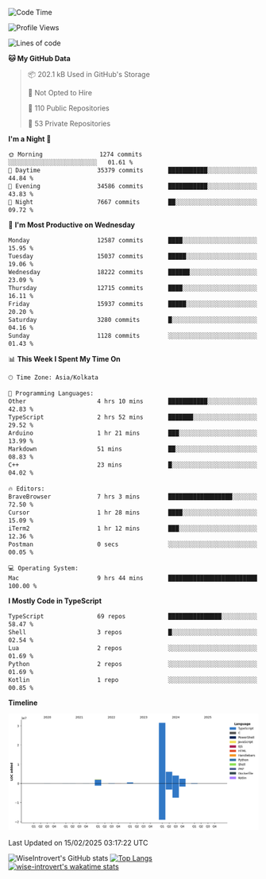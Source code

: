 <!--START_SECTION:waka-->
![Code Time](http://img.shields.io/badge/Code%20Time-2%2C206%20hrs%2018%20mins-blue)

![Profile Views](http://img.shields.io/badge/Profile%20Views-0-blue)

![Lines of code](https://img.shields.io/badge/From%20Hello%20World%20I%27ve%20Written-47.2%20million%20lines%20of%20code-blue)

**🐱 My GitHub Data** 

> 📦 202.1 kB Used in GitHub's Storage 
 > 
> 🚫 Not Opted to Hire
 > 
> 📜 110 Public Repositories 
 > 
> 🔑 53 Private Repositories 
 > 
**I'm a Night 🦉** 

```text
🌞 Morning                1274 commits        ░░░░░░░░░░░░░░░░░░░░░░░░░   01.61 % 
🌆 Daytime                35379 commits       ███████████░░░░░░░░░░░░░░   44.84 % 
🌃 Evening                34586 commits       ███████████░░░░░░░░░░░░░░   43.83 % 
🌙 Night                  7667 commits        ██░░░░░░░░░░░░░░░░░░░░░░░   09.72 % 
```
📅 **I'm Most Productive on Wednesday** 

```text
Monday                   12587 commits       ████░░░░░░░░░░░░░░░░░░░░░   15.95 % 
Tuesday                  15037 commits       █████░░░░░░░░░░░░░░░░░░░░   19.06 % 
Wednesday                18222 commits       ██████░░░░░░░░░░░░░░░░░░░   23.09 % 
Thursday                 12715 commits       ████░░░░░░░░░░░░░░░░░░░░░   16.11 % 
Friday                   15937 commits       █████░░░░░░░░░░░░░░░░░░░░   20.20 % 
Saturday                 3280 commits        █░░░░░░░░░░░░░░░░░░░░░░░░   04.16 % 
Sunday                   1128 commits        ░░░░░░░░░░░░░░░░░░░░░░░░░   01.43 % 
```


📊 **This Week I Spent My Time On** 

```text
🕑︎ Time Zone: Asia/Kolkata

💬 Programming Languages: 
Other                    4 hrs 10 mins       ███████████░░░░░░░░░░░░░░   42.83 % 
TypeScript               2 hrs 52 mins       ███████░░░░░░░░░░░░░░░░░░   29.52 % 
Arduino                  1 hr 21 mins        ███░░░░░░░░░░░░░░░░░░░░░░   13.99 % 
Markdown                 51 mins             ██░░░░░░░░░░░░░░░░░░░░░░░   08.83 % 
C++                      23 mins             █░░░░░░░░░░░░░░░░░░░░░░░░   04.02 % 

🔥 Editors: 
BraveBrowser             7 hrs 3 mins        ██████████████████░░░░░░░   72.50 % 
Cursor                   1 hr 28 mins        ████░░░░░░░░░░░░░░░░░░░░░   15.09 % 
iTerm2                   1 hr 12 mins        ███░░░░░░░░░░░░░░░░░░░░░░   12.36 % 
Postman                  0 secs              ░░░░░░░░░░░░░░░░░░░░░░░░░   00.05 % 

💻 Operating System: 
Mac                      9 hrs 44 mins       █████████████████████████   100.00 % 
```

**I Mostly Code in TypeScript** 

```text
TypeScript               69 repos            ███████████████░░░░░░░░░░   58.47 % 
Shell                    3 repos             █░░░░░░░░░░░░░░░░░░░░░░░░   02.54 % 
Lua                      2 repos             ░░░░░░░░░░░░░░░░░░░░░░░░░   01.69 % 
Python                   2 repos             ░░░░░░░░░░░░░░░░░░░░░░░░░   01.69 % 
Kotlin                   1 repo              ░░░░░░░░░░░░░░░░░░░░░░░░░   00.85 % 
```



**Timeline**

![Lines of Code chart](https://raw.githubusercontent.com/wise-introvert/wise-introvert/master/assets/bar_graph.png)


 Last Updated on 15/02/2025 03:17:22 UTC
<!--END_SECTION:waka-->

![WiseIntrovert's GitHub stats](https://github-readme-stats.vercel.app/api?username=wise-introvert&count_private=true&show_icons=true)
[![Top Langs](https://github-readme-stats.vercel.app/api/top-langs/?username=wise-introvert&langs_count=10)](https://github.com/anuraghazra/github-readme-stats)
[![wise-introvert's wakatime stats](https://github-readme-stats.vercel.app/api/wakatime?username=wiseintrovert)](https://github.com/anuraghazra/github-readme-stats)
